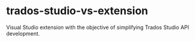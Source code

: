 # trados-studio-vs-extension
Visual Studio extension with the objective of simplifying Trados Studio API development.


